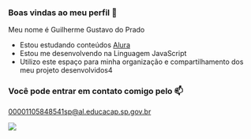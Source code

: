 ### Boas vindas ao meu perfil 💙

Meu nome é Guilherme Gustavo do Prado

- Estou estudando conteúdos [Alura](https://www.alura.com.br)
- Estou me desenvolvendo na Linguagem JavaScript
- Utilizo este espaço para minha organização e compartilhamento dos meu projeto desenvolvidos4

### Você pode entrar em contato comigo pelo 📫

00001105848541sp@al.educacap.sp.gov.br

![](https://media1.tenor.com/m/XI6PEKuoc1AAAAAC/cool-nice.gif)

